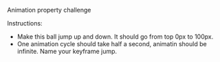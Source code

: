 Animation property challenge

Instructions:
- Make this ball jump up and down. It should go from top 0px to 100px.
- One animation cycle should take half a second, animatin should be infinite. Name your keyframe jump.